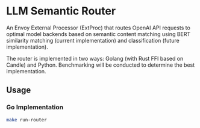 # LLM Semantic Router

An Envoy External Processor (ExtProc) that routes OpenAI API requests to optimal model backends based on semantic content matching using BERT similarity matching (current implementation) and classification (future implementation).

The router is implemented in two ways: Golang (with Rust FFI based on Candle) and Python. Benchmarking will be conducted to determine the best implementation.

## Usage

### Go Implementation
```bash
make run-router
```




